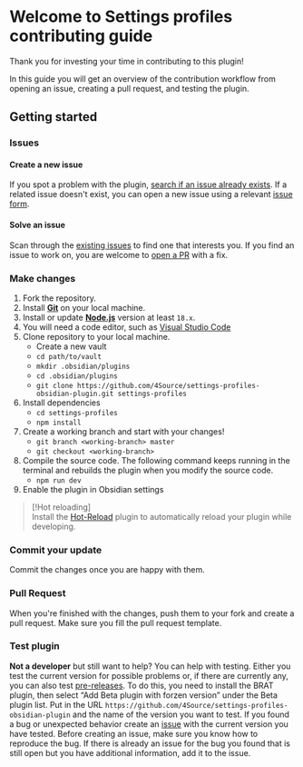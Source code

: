 # Welcome to Settings profiles contributing guide
Thank you for investing your time in contributing to this plugin! 

In this guide you will get an overview of the contribution workflow from opening an issue, creating a pull request, and testing the plugin.

## Getting started
### Issues
#### Create a new issue
If you spot a problem with the plugin, [search if an issue already exists](https://github.com/4Source/settings-profiles-obsidian-plugin/issues). If a related issue doesn't exist, you can open a new issue using a relevant [issue form](https://github.com/4Source/settings-profiles-obsidian-plugin/issues/new/choose).

#### Solve an issue
Scan through the [existing issues](https://github.com/4Source/settings-profiles-obsidian-plugin/issues) to find one that interests you. If you find an issue to work on, you are welcome to [open a PR](#pull-request) with a fix.

### Make changes 
1. Fork the repository.
2. Install [**Git**](https://git-scm.com/) on your local machine.
3. Install or update [**Node.js**](https://nodejs.org/en) version  at least `18.x`. 
4. You will need a code editor, such as [Visual Studio Code](https://code.visualstudio.com/)
5. Clone repository to your local machine.
    - Create a new vault 
    - ``cd path/to/vault``
    - ``mkdir .obsidian/plugins``
    - ``cd .obsidian/plugins``
    - ``git clone https://github.com/4Source/settings-profiles-obsidian-plugin.git settings-profiles``
6. Install dependencies
    - ``cd settings-profiles``
    - ``npm install``
7. Create a working branch and start with your changes!
    - ``git branch <working-branch> master``
    - ``git checkout <working-branch>``
8. Compile the source code. The following command keeps running in the terminal and rebuilds the plugin when you modify the source code.
    - ``npm run dev``
9. Enable the plugin in Obsidian settings
> [!Hot reloading]  
> Install the [Hot-Reload](https://github.com/pjeby/hot-reload) plugin to automatically reload your plugin while developing.

### Commit your update
Commit the changes once you are happy with them. 

### Pull Request
When you're finished with the changes, push them to your fork and create a pull request. Make sure you fill the pull request template. 

### Test plugin
**Not a developer** but still want to help? You can help with testing. Either you test the current version for possible problems or, if there are currently any, you can also test [pre-releases](https://github.com/4Source/settings-profiles-obsidian-plugin/releases). To do this, you need to install the BRAT plugin, then select “Add Beta plugin with forzen version” under the Beta plugin list. Put in the URL ``https://github.com/4Source/settings-profiles-obsidian-plugin`` and the name of the version you want to test. If you found a bug or unexpected behavior create an [issue](#create-a-new-issue) with the current version you have tested. Before creating an issue, make sure you know how to reproduce the bug. If there is already an issue for the bug you found that is still open but you have additional information, add it to the issue.